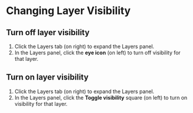# Changing Layer Visibility

## Turn off layer visibility

1. Click the Layers tab \(on right\) to expand the Layers panel. 
2. In the Layers panel, click the **eye icon** \(on left\) to turn off visibility for that layer. 

## Turn on layer visibility

1. Click the Layers tab \(on right\) to expand the Layers panel. 
2. In the Layers panel, click the **Toggle visibility** square \(on left\) to turn on visibility for that layer. 



